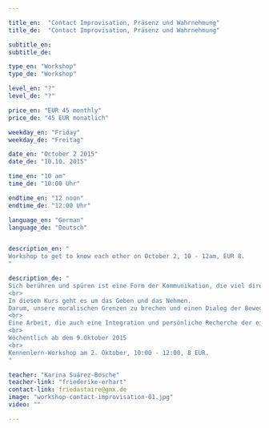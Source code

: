 ```yaml
---

title_en:  "Contact Improvisation, Präsenz und Wahrnehmung"
title_de:  "Contact Improvisation, Präsenz und Wahrnehmung"

subtitle_en:
subtitle_de:

type_en: "Workshop"
type_de: "Workshop"

level_en: "?"
level_de: "?"

price_en: "EUR 45 monthly"
price_de: "45 EUR monatlich"

weekday_en: "Friday"
weekday_de: "Freitag"

date_en: "October 2 2015"
date_de: "10.10. 2015"

time_en: "10 am"
time_de: "10:00 Uhr"

endtime_en: "12 noon"
endtime_de: "12:00 Uhr"

language_en: "German"
language_de: "Deutsch"


description_en: "
Workshop to get to know each other on October 2, 10 - 12am, EUR 8.
"

description_de: "
Sich berühren und spüren ist eine Form der Kommunikation, die viel direkter und unmissverständlicher ist, als man denkt. Contact Improvisation ist ein spontaner Dialog zwischen sensiblem Kontakt und hohem Energieaustausch. Ein Tanz, der auf der Grundlage und in der Verteilung des Gewichts zwischen zwei oder mehreren Personen basiert.
<br>
In diesem Kurs geht es um das Geben und das Nehmen.
Darum, unsere moralischen Grenzen zu brechen und einen Dialog der Bewegung zu schaffen.
<br>
Eine Arbeit, die auch eine Integration und persönliche Recherche der eigenen Bewegungssprache auslöst.
<br>
Wöchentlich ab dem 9.Oktober 2015
<br>
Kennenlern-Workshop am 2. Oktober, 10:00 - 12:00, 8 EUR.
"

teacher: "Karina Suárez-Bosche"
teacher-link: "friederike-erhart"
contact-link: friedastaire@gmx.de
image: "workshop-contact-improvisation-01.jpg"
video: ""

---
```


